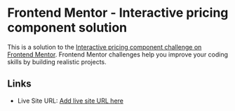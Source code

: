 # Frontend Mentor - Interactive pricing component solution

This is a solution to the [Interactive pricing component challenge on Frontend Mentor](https://www.frontendmentor.io/challenges/interactive-pricing-component-t0m8PIyY8). Frontend Mentor challenges help you improve your coding skills by building realistic projects. 


## Links

- Live Site URL: [Add live site URL here](https://szczepanieceryk.github.io/Frontend-Mentor-interactive-pricing-component/)
  
